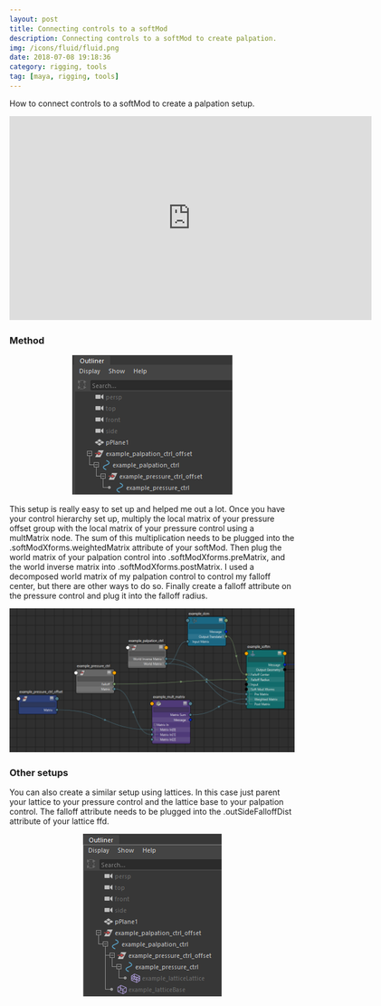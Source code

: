 ```yaml
---
layout: post
title: Connecting controls to a softMod
description: Connecting controls to a softMod to create palpation. 
img: /icons/fluid/fluid.png
date: 2018-07-08 19:18:36
category: rigging, tools
tag: [maya, rigging, tools]
---
```

How to connect controls to a softMod to create a palpation setup.
<p align="center"><iframe src="https://player.vimeo.com/video/351012708?color=ff9933&title=0&byline=0&portrait=0" width="640" height="360" frameborder="0" webkitallowfullscreen mozallowfullscreen allowfullscreen></iframe></p>

<h3>Method</h3> 
<p align="center"><img src="/icons/palpation/palpation_outliner.png"/></p>
<p class="justify"> 
This setup is really easy to set up and helped me out a lot. Once you have your control hierarchy set up, 
multiply the local matrix of your pressure offset group with the local matrix of your pressure control using a multMatrix node.
The sum of this multiplication needs to be plugged into the .softModXforms.weightedMatrix attribute of your softMod. 
Then plug the world matrix of your palpation control into .softModXforms.preMatrix, and the world inverse matrix into .softModXforms.postMatrix.
I used a decomposed world matrix of my palpation control to control my falloff center, but there are other ways to do so.
Finally create a falloff attribute on the pressure control and plug it into the falloff radius.
</p>
<p align="center"><img src="/icons/palpation/palpation_node_network.png"/></p>

<h3>Other setups</h3>
<p class="justify"> 
You can also create a similar setup using lattices. In this case just parent your lattice to your pressure control 
and the lattice base to your palpation control. The falloff attribute needs to be plugged into the .outSideFalloffDist 
attribute of your lattice ffd.
</p>
<p align="center"><img src="/icons/palpation/palpation_lattice_outliner.png"/></p>



